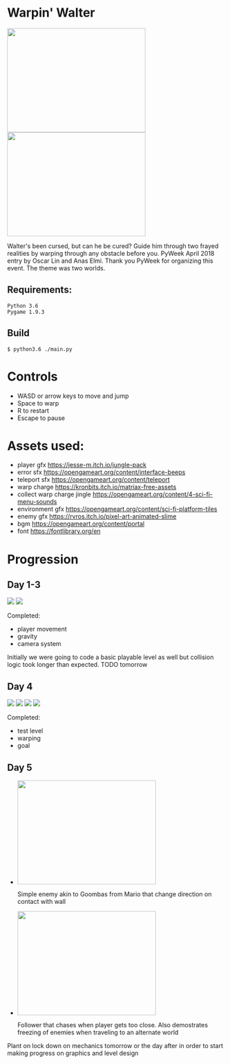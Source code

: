 # Warpin' Walter

<img src="/screenshots/menu.gif" width="320" height="240" />    <img src="/screenshots/gameplay.gif" width="320" height="240" />

Walter's been cursed, but can he be cured?
Guide him through two frayed realities by warping through any obstacle before you. PyWeek April 2018 entry by Oscar Lin and Anas Elmi. Thank you PyWeek for organizing this event. The theme was two worlds.

## Requirements:
```
Python 3.6
Pygame 1.9.3
```
## Build
```
$ python3.6 ./main.py
```
# Controls

* WASD or arrow keys to move and jump
* Space to warp
* R to restart
* Escape to pause

# Assets used:
* player gfx https://jesse-m.itch.io/jungle-pack
* error sfx https://opengameart.org/content/interface-beeps
* teleport sfx https://opengameart.org/content/teleport
* warp charge https://kronbits.itch.io/matriax-free-assets
* collect warp charge jingle https://opengameart.org/content/4-sci-fi-menu-sounds
* environment gfx https://opengameart.org/content/sci-fi-platform-tiles
* enemy gfx https://rvros.itch.io/pixel-art-animated-slime
* bgm https://opengameart.org/content/portal
* font https://fontlibrary.org/en


# Progression
## Day 1-3
![](/screenshots/day3-1.png)
![](/screenshots/day3-2.png)

Completed:
* player movement
* gravity
* camera system

Initially we were going to code a basic playable level as well but collision logic took longer than expected. TODO tomorrow

## Day 4
![](/screenshots/day4-1.png)
![](/screenshots/day4-2.png)
![](/screenshots/day4-3.png)
![](/screenshots/day4-4.png)

Completed:
* test level
* warping
* goal

## Day 5
* <img src="/screenshots/day5-dumb.gif" width="320" height="240" />

  Simple enemy akin to Goombas from Mario that change direction on contact with wall
  

* <img src="/screenshots/day5-follower.gif" width="320" height="240" />

  Follower that chases when player gets too close. Also demostrates freezing of enemies when traveling to an alternate world
  

Plant on lock down on mechanics tomorrow or the day after in order to start making progress on graphics and level design
